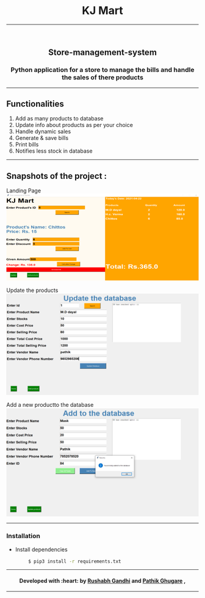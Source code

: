 
<h1 align="center">KJ Mart</h1>

---
<div align="center">
  <br>
  <h2>Store-management-system</h2>
  <h3>Python application for a store to manage the bills and handle the sales of there products</h3>
</div>

---

## Functionalities
1. Add as many products to database
2. Update info about products as per your choice 
3. Handle dynamic sales
4. Generate & save bills
5. Print bills
6. Notifies less stock in database 
---

## Snapshots of the project :

Landing Page
![img](Screenshots/Picture1.png)

Update the products
![img](Screenshots/Picture2.png) 

Add a new productto the database
![img](Screenshots/Picture3.png)  

---
### Installation

- Install dependencies

```sh
        $ pip3 install -r requirements.txt
```
---
<h4 align="center"><b>Developed with :heart: by 
<a href="https://github.com/rushabhgandhi13">Rushabh Gandhi</a> and <a href="https://github.com/Patrickbro13">Pathik Ghugare</a></b> , 
</h4>

---
